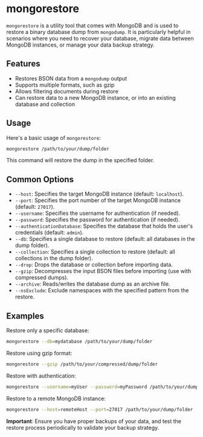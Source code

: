 # mongorestore

`mongorestore` is a utility tool that comes with MongoDB and is used to restore a binary database dump from `mongodump`. It is particularly helpful in scenarios where you need to recover your database, migrate data between MongoDB instances, or manage your data backup strategy.

## Features

- Restores BSON data from a `mongodump` output
- Supports multiple formats, such as gzip
- Allows filtering documents during restore
- Can restore data to a new MongoDB instance, or into an existing database and collection

## Usage

Here's a basic usage of `mongorestore`:

```bash
mongorestore /path/to/your/dump/folder
```

This command will restore the dump in the specified folder.

## Common Options

- `--host`: Specifies the target MongoDB instance (default: `localhost`).
- `--port`: Specifies the port number of the target MongoDB instance (default: `27017`).
- `--username`: Specifies the username for authentication (if needed).
- `--password`: Specifies the password for authentication (if needed).
- `--authenticationDatabase`: Specifies the database that holds the user's credentials (default: `admin`).
- `--db`: Specifies a single database to restore (default: all databases in the dump folder).
- `--collection`: Specifies a single collection to restore (default: all collections in the dump folder).
- `--drop`: Drops the database or collection before importing data.
- `--gzip`: Decompresses the input BSON files before importing (use with compressed dumps).
- `--archive`: Reads/writes the database dump as an archive file.
- `--nsExclude`: Exclude namespaces with the specified pattern from the restore.

## Examples

Restore only a specific database:

```bash
mongorestore --db=mydatabase /path/to/your/dump/folder
```

Restore using gzip format:

```bash
mongorestore --gzip /path/to/your/compressed/dump/folder
```

Restore with authentication:

```bash
mongorestore --username=myUser --password=myPassword /path/to/your/dump/folder
```

Restore to a remote MongoDB instance:

```bash
mongorestore --host=remoteHost --port=27017 /path/to/your/dump/folder
```

**Important**: Ensure you have proper backups of your data, and test the restore process periodically to validate your backup strategy.